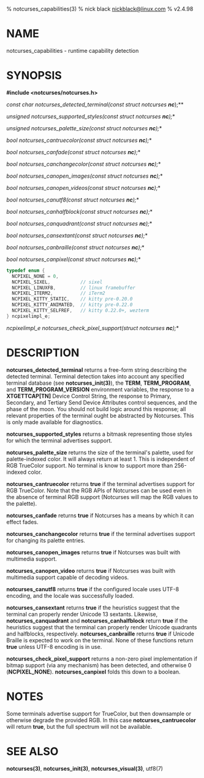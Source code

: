 % notcurses_capabilities(3)
% nick black <nickblack@linux.com>
% v2.4.98

# NAME

notcurses_capabilities - runtime capability detection

# SYNOPSIS

**#include <notcurses/notcurses.h>**

**const char* notcurses_detected_terminal(const struct notcurses* ***nc***);**

**unsigned notcurses_supported_styles(const struct notcurses* ***nc***);**

**unsigned notcurses_palette_size(const struct notcurses* ***nc***);**

**bool notcurses_cantruecolor(const struct notcurses* ***nc***);**

**bool notcurses_canfade(const struct notcurses* ***nc***);**

**bool notcurses_canchangecolor(const struct notcurses* ***nc***);**

**bool notcurses_canopen_images(const struct notcurses* ***nc***);**

**bool notcurses_canopen_videos(const struct notcurses* ***nc***);**

**bool notcurses_canutf8(const struct notcurses* ***nc***);**

**bool notcurses_canhalfblock(const struct notcurses* ***nc***);**

**bool notcurses_canquadrant(const struct notcurses* ***nc***);**

**bool notcurses_cansextant(const struct notcurses* ***nc***);**

**bool notcurses_canbraille(const struct notcurses* ***nc***);**

**bool notcurses_canpixel(const struct notcurses* ***nc***);**

```c
typedef enum {
  NCPIXEL_NONE = 0,
  NCPIXEL_SIXEL,           // sixel
  NCPIXEL_LINUXFB,         // linux framebuffer
  NCPIXEL_ITERM2,          // iTerm2
  NCPIXEL_KITTY_STATIC,    // kitty pre-0.20.0
  NCPIXEL_KITTY_ANIMATED,  // kitty pre-0.22.0
  NCPIXEL_KITTY_SELFREF,   // kitty 0.22.0+, wezterm
} ncpixelimpl_e;
```

**ncpixelimpl_e notcurses_check_pixel_support(struct notcurses* ***nc***);**

# DESCRIPTION

**notcurses_detected_terminal** returns a free-form string describing
the detected terminal. Terminal detection takes into account any
specified terminal database (see **notcurses_init(3)**), the **TERM**,
**TERM_PROGRAM**, and **TERM_PROGRAM_VERSION** environment variables,
the response to a **XTGETTCAP[TN]** Device Control String, the response
to Primary, Secondary, and Tertiary Send Device Attributes control
sequences, and the phase of the moon. You should not build logic around
this response; all relevant properties of the terminal ought be
abstracted by Notcurses. This is only made available for diagnostics.

**notcurses_supported_styles** returns a bitmask representing those styles
for which the terminal advertises support.

**notcurses_palette_size** returns the size of the terminal's palette, used
for palette-indexed color. It will always return at least 1. This is
independent of RGB TrueColor support. No terminal is know to support
more than 256-indexed color.

**notcurses_cantruecolor** returns **true** if the terminal advertises
support for RGB TrueColor. Note that the RGB APIs of Notcurses can be used
even in the absence of terminal RGB support (Notcurses will map the RGB
values to the palette).

**notcurses_canfade** returns **true** if Notcurses has a means by which
it can effect fades.

**notcurses_canchangecolor** returns **true** if the terminal advertises
support for changing its palette entries.

**notcurses_canopen_images** returns **true** if Notcurses was built with
multimedia support.

**notcurses_canopen_video** returns **true** if Notcurses was built with
multimedia support capable of decoding videos.

**notcurses_canutf8** returns **true** if the configured locale uses
UTF-8 encoding, and the locale was successfully loaded.

**notcurses_cansextant** returns **true** if the heuristics suggest
that the terminal can properly render Unicode 13 sextants. Likewise,
**notcurses_canquadrant** and **notcurses_canhalfblock** return **true**
if the heuristics suggest that the terminal can properly render Unicode
quadrants and halfblocks, respectively. **notcurses_canbraille** returns
**true** if Unicode Braille is expected to work on the terminal. None of
these functions return **true** unless UTF-8 encoding is in use.

**notcurses_check_pixel_support** returns a non-zero pixel implementation
if bitmap support (via any mechanism) has been detected, and otherwise 0
(**NCPIXEL_NONE**). **notcurses_canpixel** folds this down to a boolean.

# NOTES

Some terminals advertise support for TrueColor, but then downsample or
otherwise degrade the provided RGB. In this case **notcurses_cantruecolor**
will return **true**, but the full spectrum will not be available.

# SEE ALSO

**notcurses(3)**,
**notcurses_init(3)**,
**notcurses_visual(3)**,
utf8(7)
